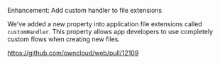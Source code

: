 Enhancement: Add custom handler to file extensions

We've added a new property into application file extensions called `customHandler`. This property allows app developers to use completely custom flows when creating new files.

https://github.com/owncloud/web/pull/12109

